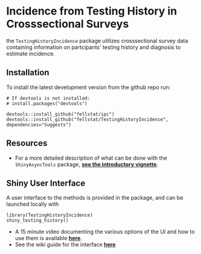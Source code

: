 # Incidence from Testing History in Crosssectional Surveys
the `TestingHistoryIncidence` package utilizes crosssectional survey data containing information on partcipants' testing history and diagnosis to estimate incidence.



## Installation

To install the latest development version from the github repo run:
```
# If devtools is not installed:
# install.packages("devtools")

devtools::install_github("fellstat/ipc")
devtools::install_github("fellstat/TestingHistoryIncidence", dependencies="Suggests")
```

## Resources


* For a more detailed description of what can be done with the ``ShinyAsyncTools`` package, **[see the introductory vignette](http://htmlpreview.github.io/?https://github.com/fellstat/TestingHistoryIncidence/blob/master/inst/doc/tst_hist_vig.html)**.


## Shiny User Interface

A user interface to the methods is provided in the package, and can be launched locally with
```
library(TestingHistoryIncidence)
shiny_testing_history()
```
* A 15 minute video documenting the various options of the UI and how to use them is available **[here](https://www.youtube.com/watch?v=YVPcLLs9zxc&t=08s)**.
* See the wiki guide for the interface **[here](https://github.com/fellstat/TestingHistoryIncidence/wiki/Shiny-App-Documentation)**

